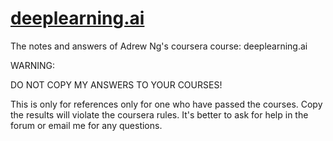 # [deeplearning.ai](https://www.deeplearning.ai/)


The notes and answers of Adrew Ng's coursera course: deeplearning.ai


WARNING: 

DO NOT COPY MY ANSWERS TO YOUR COURSES! 

This is only for references only for one who have passed the courses. Copy the results will violate the coursera rules. It's better to ask for help in the forum or email me for any questions.  